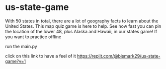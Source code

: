 # us-state-game

With 50 states in total, there are a lot of geography facts to learn about the United States. This map quiz game is here to help. See how fast you can pin the location of the lower 48, plus Alaska and Hawaii, in our states game! If you want to practice offline

run the main.py

click on this link to have a feel of it https://replit.com/@bismark29/us-state-game?v=1
